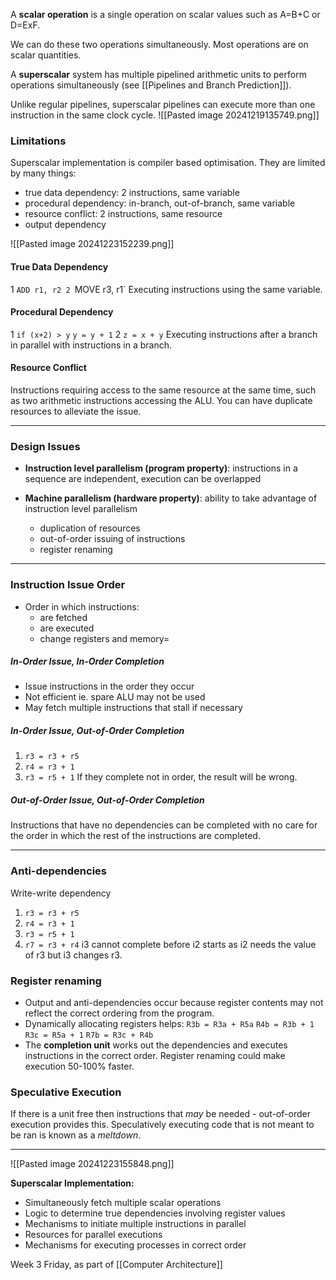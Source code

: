 A **scalar operation** is a single operation on scalar values such as A=B+C or D=ExF.

We can do these two operations simultaneously. 
Most operations are on scalar quantities.

A **superscalar** system has multiple pipelined arithmetic units to perform operations simultaneously (see [[Pipelines and Branch Prediction]]).

Unlike regular pipelines, superscalar pipelines can execute more than one instruction in the same clock cycle.
![[Pasted image 20241219135749.png]]

### Limitations
Superscalar implementation is compiler based optimisation.
They are limited by many things:
- true data dependency: 2 instructions, same variable
- procedural dependency: in-branch, out-of-branch, same variable
- resource conflict: 2 instructions, same resource
- output dependency


![[Pasted image 20241223152239.png]]
#### True Data Dependency
1 `ADD r1, r2
2 `MOVE r3, r1`
Executing instructions using the same variable.
#### Procedural Dependency
1 `if (x+2) > y`
	`y = y + 1`
2 `z = x + y`
Executing instructions after a branch in parallel with instructions in a branch.
#### Resource Conflict
Instructions requiring access to the same resource at the same time, such as two arithmetic instructions accessing the ALU. You can have duplicate resources to alleviate the issue.

---
### Design Issues
- **Instruction level parallelism (program property)**: instructions in a sequence are independent, execution can be overlapped

- **Machine parallelism (hardware property)**: ability to take advantage of instruction level parallelism
	- duplication of resources
	- out-of-order issuing of instructions
	- register renaming

---
### Instruction Issue Order
- Order in which instructions:
	- are fetched
	- are executed
	- change registers and memory=
##### In-Order Issue, In-Order Completion
- Issue instructions in the order they occur
- Not efficient ie. spare ALU may not be used
- May fetch multiple instructions that stall if necessary
##### In-Order Issue, Out-of-Order Completion
1. `r3 = r3 + r5`
2. `r4 = r3 + 1` 
3. `r3 = r5 + 1`
If they complete not in order, the result will be wrong.
##### Out-of-Order Issue, Out-of-Order Completion
Instructions that have no dependencies can be completed with no care for the order in which the rest of the instructions are completed. 

---
### Anti-dependencies
Write-write dependency
1. `r3 = r3 + r5`
2. `r4 = r3 + 1`
3. `r3 = r5 + 1`
4. `r7 = r3 + r4`
i3 cannot complete before i2 starts as i2 needs the value of r3 but i3 changes r3. 
### Register renaming
- Output and anti-dependencies occur because register contents may not reflect the correct ordering from the program. 
- Dynamically allocating registers helps:
`R3b = R3a + R5a`
`R4b = R3b + 1`
`R3c = R5a + 1`
`R7b = R3c + R4b`
- The **completion unit** works out the dependencies and executes instructions in the correct order. Register renaming could make execution 50-100% faster.

### Speculative Execution
If there is a unit free then instructions that *may* be needed - out-of-order execution provides this. 
Speculatively executing code that is not meant to be ran is known as a *meltdown*.

---
![[Pasted image 20241223155848.png]]

**Superscalar Implementation:**
- Simultaneously fetch multiple scalar operations
- Logic to determine true dependencies involving register values
- Mechanisms to initiate multiple instructions in parallel
- Resources for parallel executions
- Mechanisms for executing processes in correct order

Week 3 Friday, as part of [[Computer Architecture]]